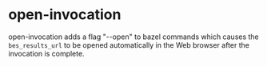 # open-invocation

open-invocation adds a flag "--open" to bazel commands which causes the
`bes_results_url` to be opened automatically in the Web browser after the
invocation is complete.
